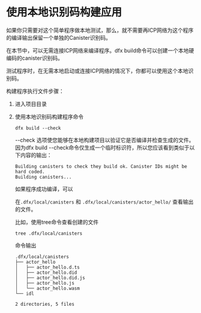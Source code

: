 # 使用本地识别码构建应用

如果你只需要对这个简单程序做本地测试，那么，就不需要再ICP网络为这个程序的编译输出保留一个单独的Canister识别码。

在本节中，可以无需连接ICP网络来编译程序。dfx build命令可以创建一个本地硬编码的canister识别码。

测试程序时，在无需本地启动或连接ICP网络的情况下，你都可以使用这个本地识别码。

构建程序执行文件步骤：

1. 进入项目目录
2. 使用本地识别码构建程序命令

   ```text
   dfx build --check
   ```

   --check 选项使您能够在本地构建项目以验证它是否编译并检查生成的文件。 因为dfx build --check命令仅生成一个临时标识符，所以您应该看到类似于以下内容的输出：

   ```text
   Building canisters to check they build ok. Canister IDs might be hard coded.
   Building canisters...
   ```

   如果程序成功编译，可以

   在`.dfx/local/canisters` 和 `.dfx/local/canisters/actor_hello/` 查看输出的文件。  


   比如，使用tree命令查看创建的文件

   ```text
   tree .dfx/local/canisters
   ```

   命令输出

   ```text
   .dfx/local/canisters
   ├── actor_hello
   │   ├── actor_hello.d.ts
   │   ├── actor_hello.did
   │   ├── actor_hello.did.js
   │   ├── actor_hello.js
   │   └── actor_hello.wasm
   └── idl

   2 directories, 5 files
   ```



